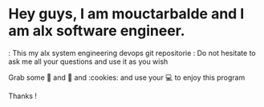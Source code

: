 # Hey guys, I am mouctarbalde and I am alx software engineer.

: This my  alx system engineering devops git repositorie
: Do not hesitate to ask me all your questions and use it as you wish

Grab some :tea: and :pizza: and :cookies: and use your :computer: to enjoy this program

Thanks ! 

